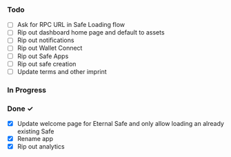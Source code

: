 ### Todo

- [ ] Ask for RPC URL in Safe Loading flow
- [ ] Rip out dashboard home page and default to assets
- [ ] Rip out notifications
- [ ] Rip out Wallet Connect
- [ ] Rip out Safe Apps
- [ ] Rip out safe creation
- [ ] Update terms and other imprint

### In Progress

### Done ✓

- [x] Update welcome page for Eternal Safe and only allow loading an already existing Safe
- [x] Rename app
- [x] Rip out analytics
